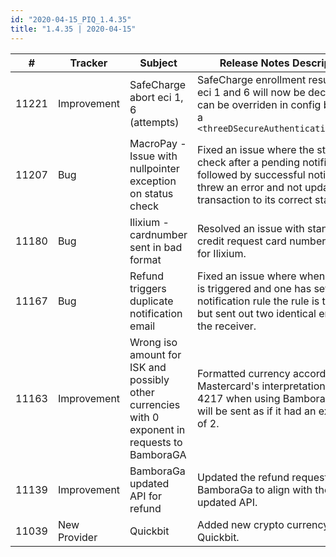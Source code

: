 ```yaml
--- 
id: "2020-04-15_PIQ_1.4.35"
title: "1.4.35 | 2020-04-15"
--- 
```



| #     | Tracker      | Subject                                                                                           | Release Notes Description                                                                                                                                                                                                                                            |
|-------|--------------|---------------------------------------------------------------------------------------------------|----------------------------------------------------------------------------------------------------------------------------------------------------------------------------------------------------------------------------------------------------------------------|
| 11221 | Improvement  | SafeCharge abort eci 1, 6 (attempts)                                                              | SafeCharge enrollment results with   eci 1 and 6 will now be declined. But can be overriden in config by setting a `<threeDSecureAuthenticationAction>`                                                                                                             |
| 11207 | Bug          | MacroPay - Issue with nullpointer exception on status   check                                     | Fixed an issue where the status   check after a pending notification followed by successful notification threw   an error and not updating the transaction to its correct state.                                                                                     |
| 11180 | Bug          | Ilixium - cardnumber sent in bad format                                                           | Resolved an issue with standalone   credit request card number format for Ilixium.                                                                                                                                                                                   |
| 11167 | Bug          | Refund triggers duplicate notification email                                                      | Fixed an issue where when a refund   is triggered and one has set-up a notification rule the rule is triggered but   sent out two identical emails to the receiver.                                                                                                  |
| 11163 | Improvement  | Wrong iso amount for ISK and possibly other   currencies with 0 exponent in requests to BamboraGA | Formatted currency according to   Mastercard's interpretation of ISO-4217 when using BamboraGA. ISK will be   sent as if it had an exponent of 2.                                                                                                                    |
| 11139 | Improvement  | BamboraGa updated API for refund                                                                  | Updated the refund request for   BamboraGa to align with the updated API.                                                                                                                                                                                            |
| 11039 | New Provider | Quickbit                                                                                          | Added new crypto currency provider   Quickbit.  |
